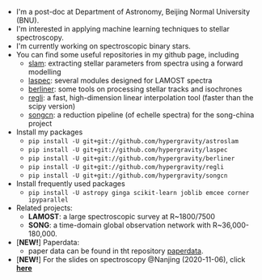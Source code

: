 
- I'm a post-doc at Department of Astronomy, Beijing Normal University (BNU).
- I'm interested in applying machine learning techniques to stellar spectroscopy.
- I'm currently working on spectroscopic binary stars.
- You can find some useful repositories in my github page, including
  - [slam](https://github.com/hypergravity/astroslam): extracting stellar parameters from spectra using a forward modelling
  - [laspec](https://github.com/hypergravity/laspec): several modules designed for LAMOST spectra
  - [berliner](https://github.com/hypergravity/berliner): some tools on processing stellar tracks and isochrones
  - [regli](https://github.com/hypergravity/regli): a fast, high-dimension linear interpolation tool (faster than the scipy version)
  - [songcn](https://github.com/hypergravity/songcn): a reduction pipeline (of echelle spectra) for the song-china project
- Install my packages
  - `pip install -U git+git://github.com/hypergravity/astroslam`
  - `pip install -U git+git://github.com/hypergravity/laspec`
  - `pip install -U git+git://github.com/hypergravity/berliner`
  - `pip install -U git+git://github.com/hypergravity/regli`
  - `pip install -U git+git://github.com/hypergravity/songcn`
- Install frequently used packages
  - `pip install -U astropy ginga scikit-learn joblib emcee corner ipyparallel`
- Related projects: 
  - **LAMOST**: 
    a large spectroscopic survey at R~1800/7500
  - **SONG**: 
    a time-domain global observation network with R~36,000-180,000. 
- [**NEW!**] Paperdata:
  - paper data can be found in tht repository [paperdata](https://github.com/hypergravity/paperdata).
- [**NEW!**] For the slides on spectroscopy @Nanjing (2020-11-06), click [**here**](https://github.com/hypergravity/spectroscopy)

    
